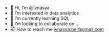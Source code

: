 - 👋 Hi, I’m @ivnasya
- 👀 I’m interested in data analytics
- 🌱 I’m currently learning SQL
- 💞️ I’m looking to collaborate on ...
- 📫 How to reach me ivnasya.bel@gmail.com

<!---
ivnasya/ivnasya is a ✨ special ✨ repository because its `README.md` (this file) appears on your GitHub profile.
You can click the Preview link to take a look at your changes.
--->
